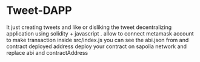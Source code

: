 # Tweet-DAPP
It just creating tweets and like or disliking the tweet decentralizing application using solidity + javascript . allow to connect metamask account to make transaction
inside src/index.js 
    you can see the abi.json from and contract deployed address 
    deploy your contract on sapolia network and replace abi and contractAddress
